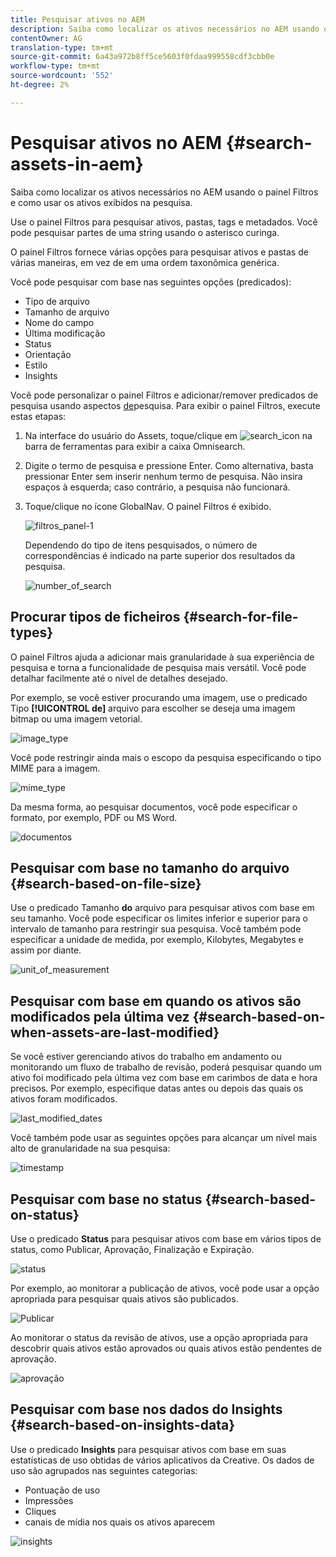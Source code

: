 ```yaml
---
title: Pesquisar ativos no AEM
description: Saiba como localizar os ativos necessários no AEM usando o painel Filtros e como usar os ativos exibidos na pesquisa.
contentOwner: AG
translation-type: tm+mt
source-git-commit: 6a43a972b8ff5ce5603f0fdaa999558cdf3cbb0e
workflow-type: tm+mt
source-wordcount: '552'
ht-degree: 2%

---
```



# Pesquisar ativos no AEM {#search-assets-in-aem}

Saiba como localizar os ativos necessários no AEM usando o painel Filtros e como usar os ativos exibidos na pesquisa.

Use o painel Filtros para pesquisar ativos, pastas, tags e metadados. Você pode pesquisar partes de uma string usando o asterisco curinga.

O painel Filtros fornece várias opções para pesquisar ativos e pastas de várias maneiras, em vez de em uma ordem taxonômica genérica.

Você pode pesquisar com base nas seguintes opções (predicados):

* Tipo de arquivo
* Tamanho de arquivo
* Nome do campo
* Última modificação
* Status
* Orientação
* Estilo
* Insights

<!-- TBD keystroke 65 article and port applicable changes here. This content goes. -->

Você pode personalizar o painel Filtros e adicionar/remover predicados de pesquisa usando aspectos [de](search-facets.md)pesquisa. Para exibir o painel Filtros, execute estas etapas:

1. Na interface do usuário do Assets, toque/clique em ![search_icon](assets/search_icon.png) na barra de ferramentas para exibir a caixa Omnisearch.
1. Digite o termo de pesquisa e pressione Enter. Como alternativa, basta pressionar Enter sem inserir nenhum termo de pesquisa. Não insira espaços à esquerda; caso contrário, a pesquisa não funcionará.

1. Toque/clique no ícone GlobalNav. O painel Filtros é exibido.

   ![filtros_panel-1](assets/filters_panel-1.png)

   Dependendo do tipo de itens pesquisados, o número de correspondências é indicado na parte superior dos resultados da pesquisa.

   ![number_of_search](assets/number_of_searches.png)

## Procurar tipos de ficheiros {#search-for-file-types}

O painel Filtros ajuda a adicionar mais granularidade à sua experiência de pesquisa e torna a funcionalidade de pesquisa mais versátil. Você pode detalhar facilmente até o nível de detalhes desejado.

Por exemplo, se você estiver procurando uma imagem, use o predicado Tipo **[!UICONTROL de]** arquivo para escolher se deseja uma imagem bitmap ou uma imagem vetorial.

![image_type](assets/image_type.png)

Você pode restringir ainda mais o escopo da pesquisa especificando o tipo MIME para a imagem.

![mime_type](assets/mime_type.png)

Da mesma forma, ao pesquisar documentos, você pode especificar o formato, por exemplo, PDF ou MS Word.

![documentos](assets/documents.png)

## Pesquisar com base no tamanho do arquivo {#search-based-on-file-size}

Use o predicado Tamanho **do** arquivo para pesquisar ativos com base em seu tamanho. Você pode especificar os limites inferior e superior para o intervalo de tamanho para restringir sua pesquisa. Você também pode especificar a unidade de medida, por exemplo, Kilobytes, Megabytes e assim por diante.

![unit_of_measurement](assets/unit_of_measure.png)

## Pesquisar com base em quando os ativos são modificados pela última vez {#search-based-on-when-assets-are-last-modified}

Se você estiver gerenciando ativos do trabalho em andamento ou monitorando um fluxo de trabalho de revisão, poderá pesquisar quando um ativo foi modificado pela última vez com base em carimbos de data e hora precisos. Por exemplo, especifique datas antes ou depois das quais os ativos foram modificados.

![last_modified_dates](assets/last_modified_dates.png)

Você também pode usar as seguintes opções para alcançar um nível mais alto de granularidade na sua pesquisa:

![timestamp](assets/timestamp.png)

## Pesquisar com base no status {#search-based-on-status}

Use o predicado **Status** para pesquisar ativos com base em vários tipos de status, como Publicar, Aprovação, Finalização e Expiração.

![status](assets/status.png)

Por exemplo, ao monitorar a publicação de ativos, você pode usar a opção apropriada para pesquisar quais ativos são publicados.

![Publicar](assets/publish.png)

Ao monitorar o status da revisão de ativos, use a opção apropriada para descobrir quais ativos estão aprovados ou quais ativos estão pendentes de aprovação.

![aprovação](assets/approval.png)

## Pesquisar com base nos dados do Insights {#search-based-on-insights-data}

Use o predicado **Insights** para pesquisar ativos com base em suas estatísticas de uso obtidas de vários aplicativos da Creative. Os dados de uso são agrupados nas seguintes categorias:

* Pontuação de uso
* Impressões
* Cliques
* canais de mídia nos quais os ativos aparecem

![insights](assets/insights.png)
